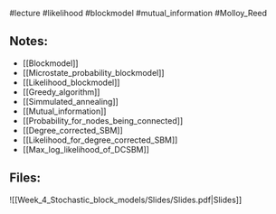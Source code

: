 #lecture #likelihood #blockmodel #mutual_information #Molloy_Reed 

## Notes:

- [[Blockmodel]]
- [[Microstate_probability_blockmodel]]
- [[Likelihood_blockmodel]]
- [[Greedy_algorithm]]
- [[Simmulated_annealing]]
- [[Mutual_information]]
- [[Probability_for_nodes_being_connected]]
- [[Degree_corrected_SBM]]
- [[Likelihood_for_degree_corrected_SBM]]
- [[Max_log_likelihood_of_DCSBM]]


## Files:

![[Week_4_Stochastic_block_models/Slides/Slides.pdf|Slides]]
